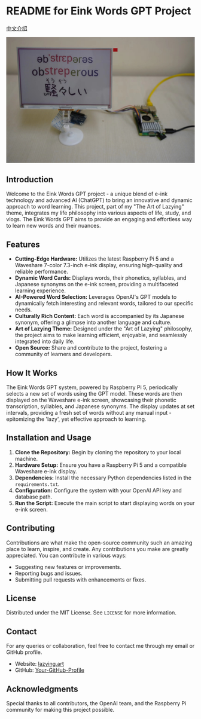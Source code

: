 # README for Eink Words GPT Project

[中文介绍](README_CN.md)

![4101701260042_.pic](demo.jpg)
## Introduction

Welcome to the Eink Words GPT project - a unique blend of e-ink technology and advanced AI (ChatGPT) to bring an innovative and dynamic approach to word learning. This project, part of my "The Art of Lazying" theme, integrates my life philosophy into various aspects of life, study, and vlogs. The Eink Words GPT aims to provide an engaging and effortless way to learn new words and their nuances.

## Features

- **Cutting-Edge Hardware:** Utilizes the latest Raspberry Pi 5 and a Waveshare 7-color 7.3-inch e-ink display, ensuring high-quality and reliable performance.
- **Dynamic Word Cards:** Displays words, their phonetics, syllables, and Japanese synonyms on the e-ink screen, providing a multifaceted learning experience.
- **AI-Powered Word Selection:** Leverages OpenAI's GPT models to dynamically fetch interesting and relevant words, tailored to our specific needs.
- **Culturally Rich Content:** Each word is accompanied by its Japanese synonym, offering a glimpse into another language and culture.
- **Art of Lazying Theme:** Designed under the "Art of Lazying" philosophy, the project aims to make learning efficient, enjoyable, and seamlessly integrated into daily life.
- **Open Source:** Share and contribute to the project, fostering a community of learners and developers.

## How It Works

The Eink Words GPT system, powered by Raspberry Pi 5, periodically selects a new set of words using the GPT model. These words are then displayed on the Waveshare e-ink screen, showcasing their phonetic transcription, syllables, and Japanese synonyms. The display updates at set intervals, providing a fresh set of words without any manual input - epitomizing the 'lazy', yet effective approach to learning.

## Installation and Usage

1. **Clone the Repository:** Begin by cloning the repository to your local machine.
2. **Hardware Setup:** Ensure you have a Raspberry Pi 5 and a compatible Waveshare e-ink display.
3. **Dependencies:** Install the necessary Python dependencies listed in the `requirements.txt`.
4. **Configuration:** Configure the system with your OpenAI API key and database path.
5. **Run the Script:** Execute the main script to start displaying words on your e-ink screen.

## Contributing

Contributions are what make the open-source community such an amazing place to learn, inspire, and create. Any contributions you make are greatly appreciated. You can contribute in various ways:

- Suggesting new features or improvements.
- Reporting bugs and issues.
- Submitting pull requests with enhancements or fixes.

## License

Distributed under the MIT License. See `LICENSE` for more information.

## Contact

For any queries or collaboration, feel free to contact me through my email or GitHub profile.

- Website: [lazying.art](lazying.art)
- GitHub: [Your-GitHub-Profile](https://github.com/lachlanchen)

## Acknowledgments

Special thanks to all contributors, the OpenAI team, and the Raspberry Pi community for making this project possible.

